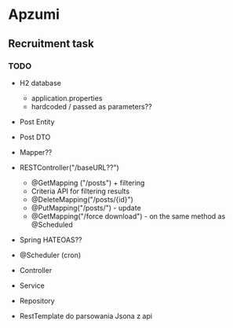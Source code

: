 # Apzumi
## Recruitment task
### TODO
* H2 database
    * application.properties
    * hardcoded / passed as parameters??
   
* Post Entity
* Post DTO
* Mapper??

* RESTController("/baseURL??")
    * @GetMapping ("/posts") + filtering
    * Criteria API for filtering results
    * @DeleteMapping("/posts/{id}")
    * @PutMapping("/posts/") - update
    * @GetMapping("/force download") - on the same method as @Scheduled

* Spring HATEOAS?? 
* @Scheduler (cron)

* Controller
* Service
* Repository

* RestTemplate do parsowania Jsona z api